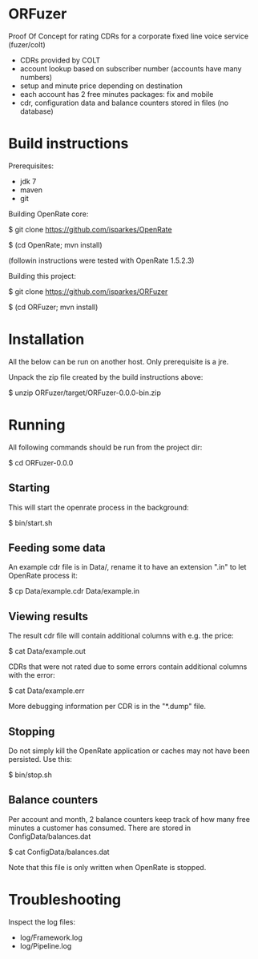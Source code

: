 ORFuzer
=======

Proof Of Concept for rating CDRs for a corporate fixed line voice service (fuzer/colt)

  * CDRs provided by COLT
  * account lookup based on subscriber number (accounts have many numbers)
  * setup and minute price depending on destination
  * each account has 2 free minutes packages: fix and mobile
  * cdr, configuration data and balance counters stored in files (no database)


Build instructions
==================

Prerequisites:

  * jdk 7
  * maven
  * git

Building OpenRate core:

$ git clone https://github.com/isparkes/OpenRate

$ (cd OpenRate; mvn install)

(followin instructions were tested with OpenRate 1.5.2.3)

Building this project:

$ git clone https://github.com/isparkes/ORFuzer

$ (cd ORFuzer; mvn install)


Installation
============

All the below can be run on another host. Only prerequisite is a jre.

Unpack the zip file created by the build instructions above:

$ unzip ORFuzer/target/ORFuzer-0.0.0-bin.zip


Running
=======

All following commands should be run from the project dir:

$ cd ORFuzer-0.0.0

Starting
--------

This will start the openrate process in the background:

$ bin/start.sh

Feeding some data
-----------------

An example cdr file is in Data/, rename it to have an extension ".in" 
to let OpenRate process it:

$ cp Data/example.cdr Data/example.in


Viewing results
---------------

The result cdr file will contain additional columns with e.g. the price:

$ cat Data/example.out

CDRs that were not rated due to some errors contain additional columns 
with the error:

$ cat Data/example.err

More debugging information per CDR is in the "*.dump" file.


Stopping
--------

Do not simply kill the OpenRate application or caches may not have been 
persisted. Use this:

$ bin/stop.sh


Balance counters
----------------

Per account and month, 2 balance counters keep track of how many free minutes
a customer has consumed. There are stored in ConfigData/balances.dat

$ cat ConfigData/balances.dat

Note that this file is only written when OpenRate is stopped.


Troubleshooting
===============

Inspect the log files:

  * log/Framework.log 
  * log/Pipeline.log

